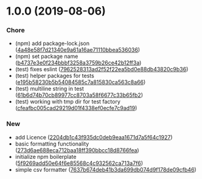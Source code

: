 # 1.0.0 (2019-08-06)


### Chore

* (npm) add package-lock.json ([4a48e58f7d21340e9a61a16ae71110bbea536036](https://github.com/pustovitDmytro/winston-csv-format/commit/4a48e58f7d21340e9a61a16ae71110bbea536036))
* (npm) set package name ([b4737e3e0f234bbbf3258a3759b26ce42b12ff3a](https://github.com/pustovitDmytro/winston-csv-format/commit/b4737e3e0f234bbbf3258a3759b26ce42b12ff3a))
* (test) fixes eslint ([7962528313ad2f52f22ea5bd0e88db43820c9b36](https://github.com/pustovitDmytro/winston-csv-format/commit/7962528313ad2f52f22ea5bd0e88db43820c9b36))
* (test) helper packages for tests ([e195b58230b5b54084585c7a815830ca563c8a66](https://github.com/pustovitDmytro/winston-csv-format/commit/e195b58230b5b54084585c7a815830ca563c8a66))
* (test) multiline string in test ([61b6d74b70cb89977cc8703a58f6677c33b65fb2](https://github.com/pustovitDmytro/winston-csv-format/commit/61b6d74b70cb89977cc8703a58f6677c33b65fb2))
* (test) working with tmp dir for test factory ([cfeafbc005cad29219d01f4338ef0ecfe7c9ad19](https://github.com/pustovitDmytro/winston-csv-format/commit/cfeafbc005cad29219d01f4338ef0ecfe7c9ad19))

### New

* add Licence ([2204db1c43f935dc0deb9eaa1671d7a5f64c1927](https://github.com/pustovitDmytro/winston-csv-format/commit/2204db1c43f935dc0deb9eaa1671d7a5f64c1927))
* basic formatting functionality ([273d6ae688eca712baa18ff390bbcc18d8766fea](https://github.com/pustovitDmytro/winston-csv-format/commit/273d6ae688eca712baa18ff390bbcc18d8766fea))
* initialize npm boilerplate ([5f9269add50e64f6e85568c4c932562ca713a7f6](https://github.com/pustovitDmytro/winston-csv-format/commit/5f9269add50e64f6e85568c4c932562ca713a7f6))
* simple csv formatter ([7637b674deb41b3da699db074d9f178de09cfb46](https://github.com/pustovitDmytro/winston-csv-format/commit/7637b674deb41b3da699db074d9f178de09cfb46))
